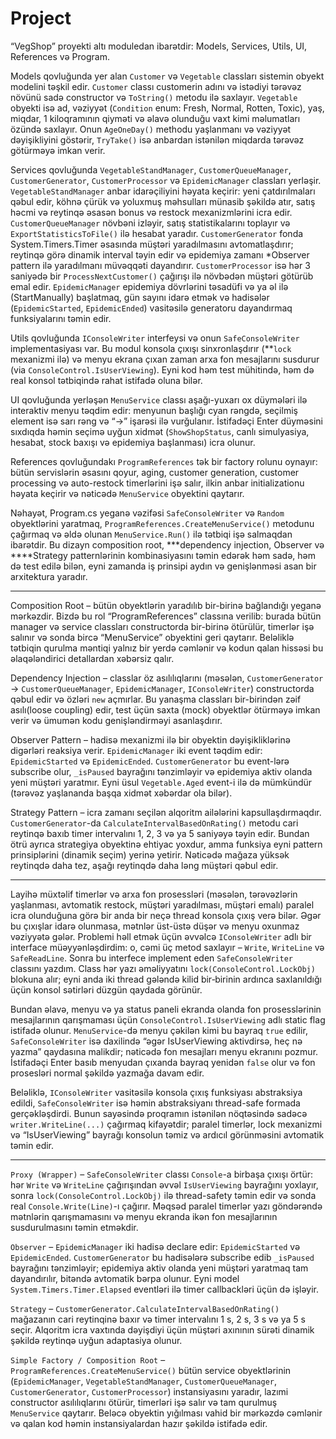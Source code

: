 # Project

“VegShop” proyekti altı moduledan ibarətdir: Models, Services, Utils, UI, References və Program.

Models qovluğunda yer alan `Customer` və `Vegetable` classları sistemin obyekt modelini təşkil edir. `Customer` classı customerin adını və istədiyi tərəvəz növünü sadə constructor və `ToString()` metodu ilə saxlayır. `Vegetable` obyekti isə ad, vəziyyət (`Condition` enum: Fresh, Normal, Rotten, Toxic), yaş, miqdar, 1 kiloqramının qiyməti və əlavə olunduğu vaxt kimi məlumatları özündə saxlayır. Onun `AgeOneDay()` methodu yaşlanmanı və vəziyyət dəyişikliyini göstərir, `TryTake()` isə anbardan istənilən miqdarda tərəvəz götürməyə imkan verir.

Services qovluğunda `VegetableStandManager`, `CustomerQueueManager`, `CustomerGenerator`, `CustomerProcessor` və `EpidemicManager` classları yerləşir. `VegetableStandManager` anbar idarəçiliyini həyata keçirir: yeni çatdırılmaları qəbul edir, köhnə çürük və yoluxmuş məhsulları münasib şəkildə atır, satış həcmi və reytinqə əsasən bonus və restock mexanizmlərini icra edir. `CustomerQueueManager` növbəni izləyir, satış statistikalarını toplayır və `ExportStatisticsToFile()` ilə hesabat yaradır. `CustomerGenerator` fonda System.Timers.Timer əsasında müştəri yaradılmasını avtomatlaşdırır; reytinqə görə dinamik interval təyin edir və epidemiya zamanı *Observer pattern ilə yaradılmanı müvəqqəti dayandırır. `CustomerProcessor` isə hər 3 saniyədə bir `ProcessNextCustomer()` çağırışı ilə növbədən müştəri götürüb emal edir. `EpidemicManager` epidemiya dövrlərini təsadüfi və ya əl ilə (StartManually) başlatmaq, gün sayını idarə etmək və hadisələr (`EpidemicStarted`, `EpidemicEnded`) vasitəsilə generatoru dayandırmaq funksiyalarını təmin edir.

Utils qovluğunda `IConsoleWriter` interfeysi və onun `SafeConsoleWriter` implementasiyası var. Bu modul konsola çıxışı sinxronlaşdırır (**`lock` mexanizmi ilə) və menyu ekrana çıxan zaman arxa fon mesajlarını susdurur (via `ConsoleControl.IsUserViewing`). Eyni kod həm test mühitində, həm də real konsol tətbiqində rahat istifadə oluna bilər.

UI qovluğunda yerləşən `MenuService` classı aşağı-yuxarı ox düymələri ilə interaktiv menyu təqdim edir: menyunun başlığı cyan rəngdə, seçilmiş element isə sarı rəng və “→” işarəsi ilə vurğulanır. İstifadəçi Enter düyməsini sıxdıqda həmin seçimə uyğun xidmət (`ShowShopStatus`, canlı simulyasiya, hesabat, stock baxışı və epidemiya başlanması) icra olunur.

References qovluğundakı `ProgramReferences` tək bir factory rolunu oynayır: bütün servislərin əsasını qoyur, aging, customer generation, customer processing və auto-restock timerlərini işə salır, ilkin anbar initializationu həyata keçirir və nəticədə `MenuService` obyektini qaytarır.

Nəhayət, Program.cs yeganə vəzifəsi `SafeConsoleWriter` və `Random` obyektlərini yaratmaq, `ProgramReferences.CreateMenuService()` metodunu çağırmaq və əldə olunan `MenuService.Run()` ilə tətbiqi işə salmaqdan ibarətdir. Bu dizayn composition root, ***dependency injection, Observer və ****Strategy patternlərinin kombinasiyasını təmin edərək həm sadə, həm də test edilə bilən, eyni zamanda iş prinsipi aydın və genişlənməsi asan bir arxitektura yaradır.

*****************************************************************************************************************************************************************************

Composition Root – bütün obyektlərin yaradılıb bir-birinə bağlandığı yeganə mərkəzdir. Bizdə bu rol “ProgramReferences”  classına verilib: burada bütün manager və service classları constructorda bir-birinə ötürülür, timerlər işə salınır və sonda bircə “MenuService” obyektini geri qaytarır. Beləliklə tətbiqin qurulma məntiqi yalnız bir yerdə cəmlənir və kodun qalan hissəsi bu əlaqələndirici detallardan xəbərsiz qalır.

Dependency Injection – classlar öz asılılıqlarını (məsələn, `CustomerGenerator` → `CustomerQueueManager`, `EpidemicManager`, `IConsoleWriter`) constructorda qəbul edir və özləri `new` açmırlar. Bu yanaşma classları bir-birindən zəif asılı(loose coupling) edir, test üçün saxta (mock) obyektlər ötürməyə imkan verir və ümumən kodu genişləndirməyi asanlaşdırır. 

Observer Pattern – hadisə mexanizmi ilə bir obyektin dəyişikliklərinə digərləri reaksiya verir. `EpidemicManager` iki event təqdim edir: `EpidemicStarted` və `EpidemicEnded`. `CustomerGenerator` bu event-lərə subscribe olur, `_isPaused` bayrağını tənzimləyir və epidemiya aktiv olanda yeni müştəri yaratmır. Eyni üsul `Vegetable.Aged` event-i ilə də mümkündür (tərəvəz yaşlananda başqa xidmət xəbərdar ola bilər).

Strategy Pattern – icra zamanı seçilən alqoritm ailələrini kapsullaşdırmaqdır. `CustomerGenerator`-da `CalculateIntervalBasedOnRating()` metodu cari reytinqə baxıb timer intervalını 1, 2, 3 və ya 5 saniyəyə təyin edir. Bundan ötrü ayrıca strategiya obyektinə ehtiyac yoxdur, amma funksiya eyni pattern prinsiplərini (dinamik seçim) yerinə yetirir. Nəticədə mağaza yüksək reytinqdə daha tez, aşağı reytinqdə daha ləng müştəri qəbul edir.

*****************************************************************************************************************************************************************************

Layihə müxtəlif timerlər və arxa fon prosessləri (məsələn, tərəvəzlərin yaşlanması, avtomatik restock, müştəri yaradılması, müştəri emalı) paralel icra olunduğuna görə bir anda bir neçə thread konsola çıxış verə bilər. Əgər bu çıxışlar idarə olunmasa, mətnlər üst-üstə düşər və menyu oxunmaz vəziyyətə gələr. Problemi həll etmək üçün əvvəlcə `IConsoleWriter` adlı bir interface müəyyənləşdirdim: o, cəmi üç metod saxlayır – `Write`, `WriteLine` və `SafeReadLine`. Sonra bu interfece implement eden `SafeConsoleWriter` classını yazdım. Class hər yazı əməliyyatını `lock(ConsoleControl.LockObj)` blokuna alır; eyni anda iki thread gələndə kilid bir‐birinin ardınca saxlanıldığı üçün konsol sətirləri düzgün qaydada görünür.

Bundan əlavə, menyu və ya status paneli ekranda olanda fon prosesslərinin mesajlarının qarışmaması üçün `ConsoleControl.IsUserViewing` adlı static flag istifadə olunur. `MenuService`-də menyu çəkilən kimi bu bayraq `true` edilir, `SafeConsoleWriter` isə daxilində “əgər IsUserViewing aktivdirsə, heç nə yazma” qaydasına malikdir; nəticədə fon mesajları menyu ekranını pozmur. İstifadəçi Enter basıb menyudan çıxanda bayraq yenidən `false` olur və fon prosesləri normal şəkildə yazmağa davam edir.

Beləliklə, `IConsoleWriter` vasitəsilə konsola çıxış funksiyası abstraksiya edildi, `SafeConsoleWriter` isə həmin abstraksiyanı thread-safe formada gerçəkləşdirdi. Bunun sayəsində proqramın istənilən nöqtəsində sadəcə `writer.WriteLine(...)` çağırmaq kifayətdir; paralel timerlər, lock mexanizmi və “IsUserViewing” bayrağı konsolun təmiz və ardıcıl görünməsini avtomatik təmin edir.

*****************************************************************************************************************************************************************************

`Proxy (Wrapper)` – `SafeConsoleWriter` classı `Console`-a birbaşa çıxışı örtür: hər `Write` və `WriteLine` çağırışından əvvəl `IsUserViewing` bayrağını yoxlayır, sonra `lock(ConsoleControl.LockObj)` ilə thread-safety təmin edir və sonda real `Console.Write(Line)`-ı çağırır. Məqsəd paralel timerlər yazı göndərəndə mətnlərin qarışmamasını və menyu ekranda ikən fon mesajlarının susdurulmasını təmin etməkdir.

`Observer` – `EpidemicManager` iki hadisə declare edir: `EpidemicStarted` və `EpidemicEnded`. `CustomerGenerator` bu hadisələrə subscribe edib `_isPaused` bayrağını tənzimləyir; epidemiya aktiv olanda yeni müştəri yaratmaq tam dayandırılır, bitəndə avtomatik bərpa olunur. Eyni model `System.Timers.Timer.Elapsed` eventləri ilə timer callbackləri üçün də işləyir.

`Strategy` – `CustomerGenerator.CalculateIntervalBasedOnRating()` mağazanın cari reytinqinə baxır və timer intervalını 1 s, 2 s, 3 s və ya 5 s seçir. Alqoritm icra vaxtında dəyişdiyi üçün müştəri axınının sürəti dinamik şəkildə reytinqə uyğun adaptasiya olunur.

`Simple Factory / Composition Root` – `ProgramReferences.CreateMenuService()` bütün service obyektlərinin (`EpidemicManager`, `VegetableStandManager`, `CustomerQueueManager`, `CustomerGenerator`, `CustomerProcessor`) instansiyasını yaradır, lazımi constructor asılılıqlarını ötürür, timerləri işə salır və tam qurulmuş `MenuService` qaytarır. Beləcə obyektin yığılması vahid bir mərkəzdə cəmlənir və qalan kod həmin instansiyalardan hazır şəkildə istifadə edir.
